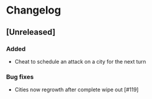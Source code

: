 # Changelog

## [Unreleased]


### Added

* Cheat to schedule an attack on a city for the next turn

### Bug fixes

* Cities now regrowth after complete wipe out [#119]

